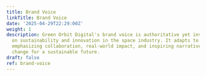 ```yaml
---
title: Brand Voice
linkTitle: Brand Voice
date: '2025-04-29T22:29:00Z'
weight: 1
description: Green Orbit Digital's brand voice is authoritative yet inviting, focusing
  on sustainability and innovation in the space industry. It adapts to various audiences,
  emphasizing collaboration, real-world impact, and inspiring narratives to drive
  change for a sustainable future.
draft: false
ref: brand-voice
---
```


